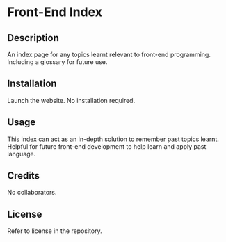 # Front-End Index

## Description

An index page for any topics learnt relevant to front-end programming.
Including a glossary for future use.

## Installation

Launch the website.
No installation required. 

## Usage

This index can act as an in-depth solution to remember past topics learnt.
Helpful for future front-end development to help learn and apply past language.

## Credits

No collaborators.

## License

Refer to license in the repository.

